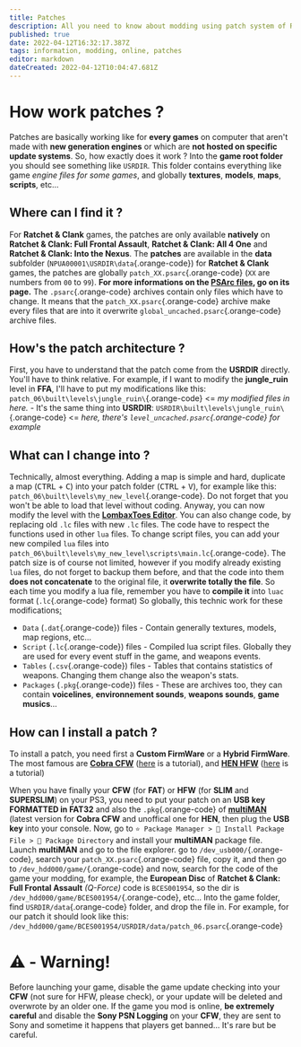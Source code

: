 ```yaml
---
title: Patches
description: All you need to know about modding using patch system of Ratchet & Clank (FFA to ItN)
published: true
date: 2022-04-12T16:32:17.387Z
tags: information, modding, online, patches
editor: markdown
dateCreated: 2022-04-12T10:04:47.681Z
---
```


# How work patches ?
Patches are basically working like for **every games** on computer that aren't made with **new generation engines** or which are **not hosted on specific update systems**.
So, how exactly does it work ?
Into the **game root folder** you should see something like `USRDIR`. This folder contains everything like game *engine files for some games*, and globally **textures**, **models**, **maps**, **scripts**, etc...

## Where can I find it ?
For **Ratchet & Clank** games, the patches are only available **natively** on **Ratchet & Clank: Full Frontal Assault**, **Ratchet & Clank: All 4 One** and **Ratchet & Clank: Into the Nexus**.
The **patches** are available in the **data** subfolder (`NPUA00001\USRDIR\data`{.orange-code}) for **Ratchet & Clank** games, the patches are globally `patch_XX.psarc`{.orange-code} (`XX` are numbers from `00` to `99`).
**For more informations on the [PSArc files](./modding/filesformat#psarc), go on its page.**
The `.psarc`{.orange-code} archives contain only files which have to change. It means that the `patch_XX.psarc`{.orange-code} archive make every files that are into it overwrite `global_uncached.psarc`{.orange-code} archive files.

## How's the patch architecture ?
First, you have to understand that the patch come from the **USRDIR** directly. You'll have to think relative.
For example, if I want to modify the **jungle_ruin** level in **FFA**, I'll have to put my modifications like this:
`patch_06\built\levels\jungle_ruin\`{.orange-code} <= *my modified files in here.* - It's the same thing into **USRDIR**:
`USRDIR\built\levels\jungle_ruin\`{.orange-code} <= *here, there's `level_uncached.psarc`{.orange-code} for example*

## What can I change into ?
Technically, almost everything. Adding a map is simple and hard, duplicate a map (<kbd>CTRL</kbd> + <kbd>C</kbd>) into your patch folder (<kbd>CTRL</kbd> + <kbd>V</kbd>), for example like this: `patch_06\built\levels\my_new_level`{.orange-code}. Do not forget that you won't be able to load that level without coding. Anyway, you can now modify the level with the **[LombaxToes Editor](../tools/lteditor)**.
You can also change code, by replacing old `.lc` files with new `.lc` files. The code have to respect the functions used in other `lua` files.
To change script files, you can add your new compiled `lua` files into `patch_06\built\levels\my_new_level\scripts\main.lc`{.orange-code}.
The patch size is of course not limited, however if you modify already existing `lua` files, do not forget to backup them before, and that the code into them **does not concatenate** to the original file, it **overwrite totally the file**. So each time you modify a lua file, remember you have to **compile it** into `luac` format (`.lc`{.orange-code} format)
So globally, this technic work for these modifications[:](https://www.youtube.com/watch?v=dQw4w9WgXcQ)
* `Data` (`.dat`{.orange-code}) files - Contain generally textures, models, map regions, etc...
* `Script` (`.lc`{.orange-code}) files - Compiled lua script files. Globally they are used for every event stuff in the game, and weapons events.
* `Tables` (`.csv`{.orange-code}) files - Tables that contains statistics of weapons. Changing them change also the weapon's stats.
* `Packages` (`.pkg`{.orange-code}) files - These are archives too, they can contain **voicelines**, **environnement sounds**, **weapons sounds**, **game musics**...

## How can I install a patch ?
To install a patch, you need first a **Custom FirmWare** or a **Hybrid FirmWare**. The most famous are **[Cobra CFW](https://www.psx-place.com/threads/ps3xploit-flash-writer-aka-cfw-installer-supports-all-ps3-fat-models-most-slim-models.16876/)** ([here](https://www.youtube.com/watch?v=QldjWRGH0wA&ab_channel=MrMario2011) is a tutorial), and **[HEN HFW](http://ps3xploit.com/)** ([here](https://www.youtube.com/watch?v=xGS_Ryx_7r8&ab_channel=MrMario2011) is a tutorial)

When you have finally your **CFW** (for **FAT**) or **HFW** (for **SLIM** and **SUPERSLIM**) on your PS3, you need to put your patch on an **USB key FORMATTED in FAT32** and also the `.pkg`{.orange-code} of **[multiMAN](https://store.brewology.com/ahomebrew.php?brewid=24)** (latest version for **Cobra CFW** and unoffical one for **HEN**, then plug the **USB key** into your console.
Now, go to `⭐ Package Manager > 📁 Install Package File > 📁 Package Directory` and install your **multiMAN** package file.
Launch **multiMAN** and go to the file explorer.
go to `/dev_usb000/`{.orange-code}, search your `patch_XX.psarc`{.orange-code} file, copy it, and then go to `/dev_hdd000/game/`{.orange-code} and now, search for the code of the game your modding, for example, the **European Disc** of **Ratchet & Clank: Full Frontal Assault** *(Q-Force)* code is `BCES001954`, so the dir is `/dev_hdd000/game/BCES001954/`{.orange-code}, etc...
Into the game folder, find `USRDIR/data`{.orange-code} folder, and drop the file in.
For example, for our patch it should look like this: `/dev_hdd000/game/BCES001954/USRDIR/data/patch_06.psarc`{.orange-code}

# ⚠️ - Warning!
Before launching your game, disable the game update checking into your **CFW** (not sure for HFW, please check), or your update will be deleted and overwrote by an older one. If the game you mod is online, **be extremely careful** and disable the **Sony PSN Logging** on your **CFW**, they are sent to Sony and sometime it happens that players get banned... It's rare but be careful.